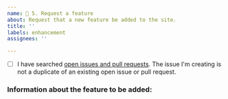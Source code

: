```yaml
---
name: 💎 5. Request a feature
about: Request that a new feature be added to the site.
title: ''
labels: enhancement
assignees: ''

---
```


<!-- Before submitting this issue, please update the title to include a short description of your feature request.
Check the box below before submitting your issue to verify that you have already checked for duplicate open issues and pull requests relating to your request. -->

- [ ] I have searched [open issues and pull requests](https://github.com/2factorauth/twofactorauth/issues?q=is%3Aopen). The issue I'm creating is not a duplicate of an existing open issue or pull request.

### Information about the feature to be added: ###
<!-- Please describe the feature you'd like added to the site. How does it function? What's its purpose? -->
